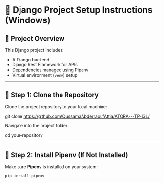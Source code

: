 # 📝 Django Project Setup Instructions (Windows)

## 📁 Project Overview

This Django project includes:
- A Django backend  
- Django Rest Framework for APIs  
- Dependencies managed using Pipenv  
- Virtual environment (`venv`) setup  

---

## 🔹 **Step 1: Clone the Repository**

Clone the project repository to your local machine:

git clone https://github.com/OussamaAbderraoufAttia/ATORA---TP-IGL/

Navigate into the project folder:

cd your-repository

---

## 🔹 **Step 2: Install Pipenv (If Not Installed)**

Make sure **Pipenv** is installed on your system:

```bash
pip install pipenv
